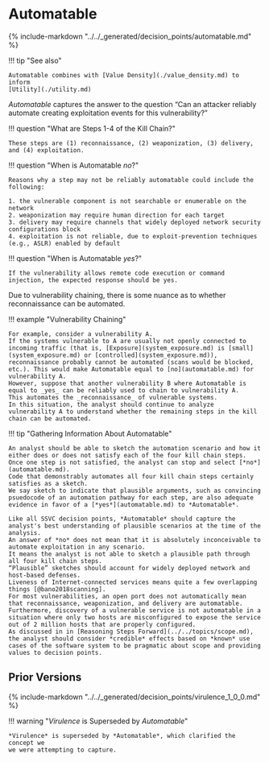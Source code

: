 # Automatable

{% include-markdown "../../_generated/decision_points/automatable.md" %}

!!! tip "See also"

    Automatable combines with [Value Density](./value_density.md) to inform 
    [Utility](./utility.md)


*Automatable* captures the answer to the question “Can an attacker reliably automate creating exploitation events for this vulnerability?”

!!! question "What are Steps 1-4 of the Kill Chain?"

    These steps are (1) reconnaissance, (2) weaponization, (3) delivery, and (4) exploitation.

!!! question "When is Automatable *no*?"

    Reasons why a step may not be reliably automatable could include the following:
    
    1. the vulnerable component is not searchable or enumerable on the network
    2. weaponization may require human direction for each target
    3. delivery may require channels that widely deployed network security configurations block
    4. exploitation is not reliable, due to exploit-prevention techniques (e.g., ASLR) enabled by default
    

!!! question "When is Automatable *yes*?"

    If the vulnerability allows remote code execution or command injection, the expected response should be yes.


Due to vulnerability chaining, there is some nuance as to whether reconnaissance can be automated.

!!! example "Vulnerability Chaining"

    For example, consider a vulnerability A.
    If the systems vulnerable to A are usually not openly connected to incoming traffic (that is, [Exposure](system_exposure.md) is [small](system_exposure.md) or [controlled](system_exposure.md)), reconnaissance probably cannot be automated (scans would be blocked, etc.). This would make Automatable equal to [no](automatable.md) for vulnerability A.
    However, suppose that another vulnerability B where Automatable is equal to _yes_ can be reliably used to chain to vulnerability A.
    This automates the _reconnaissance_ of vulnerable systems.
    In this situation, the analyst should continue to analyze vulnerability A to understand whether the remaining steps in the kill chain can be automated.

!!! tip "Gathering Information About Automatable"

    An analyst should be able to sketch the automation scenario and how it either does or does not satisfy each of the four kill chain steps.
    Once one step is not satisfied, the analyst can stop and select [*no*](automatable.md).
    Code that demonstrably automates all four kill chain steps certainly satisfies as a sketch.
    We say sketch to indicate that plausible arguments, such as convincing psuedocode of an automation pathway for each step, are also adequate evidence in favor of a [*yes*](automatable.md) to *Automatable*.
    
    Like all SSVC decision points, *Automatable* should capture the analyst's best understanding of plausible scenarios at the time of the analysis.
    An answer of *no* does not mean that it is absolutely inconceivable to automate exploitation in any scenario.
    It means the analyst is not able to sketch a plausible path through all four kill chain steps.
    “Plausible” sketches should account for widely deployed network and host-based defenses.
    Liveness of Internet-connected services means quite a few overlapping things [@bano2018scanning].
    For most vulnerabilities, an open port does not automatically mean that reconnaissance, weaponization, and delivery are automatable.
    Furthermore, discovery of a vulnerable service is not automatable in a situation where only two hosts are misconfigured to expose the service out of 2 million hosts that are properly configured.
    As discussed in in [Reasoning Steps Forward](../../topics/scope.md), the analyst should consider *credible* effects based on *known* use cases of the software system to be pragmatic about scope and providing values to decision points.

## Prior Versions


{% include-markdown "../../_generated/decision_points/virulence_1_0_0.md" %}

!!! warning "*Virulence* is Superseded by *Automatable*"

    *Virulence* is superseded by *Automatable*, which clarified the concept we 
    we were attempting to capture. 
    